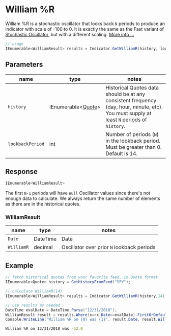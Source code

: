 ﻿# William %R

William %R is a stochastic oscillator that looks back `N` periods to produce an indicator with scale of -100 to 0.  It is exactly the same as the Fast variant of [Stochastic Oscillator](../Stochastic/README.md), but with a different scaling.
[More info ...](https://school.stockcharts.com/doku.php?id=technical_indicators:williams_r)

```csharp
// usage
IEnumerable<WilliamResult> results = Indicator.GetWilliamR(history, lookbackPeriod);  
```

## Parameters

| name | type | notes
| -- |-- |--
| `history` | IEnumerable\<[Quote](../../docs/GUIDE.md#quote)\> | Historical Quotes data should be at any consistent frequency (day, hour, minute, etc).  You must supply at least `N` periods of `history`.
| `lookbackPeriod` | int | Number of periods (`N`) in the lookback period.  Must be greater than 0.  Default is 14.

## Response

```csharp
IEnumerable<WilliamResult>
```

The first `N-1` periods will have `null` Oscillator values since there's not enough data to calculate.  We always return the same number of elements as there are in the historical quotes.

### WilliamResult

| name | type | notes
| -- |-- |--
| `Date` | DateTime | Date
| `WilliamR` | decimal | Oscillator over prior `N` lookback periods

## Example

```csharp
// fetch historical quotes from your favorite feed, in Quote format
IEnumerable<Quote> history = GetHistoryFromFeed("SPY");

// calculate WilliamR(14)
IEnumerable<WilliamResult> results = Indicator.GetWilliamR(history,14);

// use results as needed
DateTime evalDate = DateTime.Parse("12/31/2018");
WilliamResult result = results.Where(x=>x.Date==evalDate).FirstOrDefault();
Console.WriteLine("William %R on {0} was {1}", result.Date, result.WilliamR);
```

```bash
William %R on 12/31/2018 was -52.0
```
